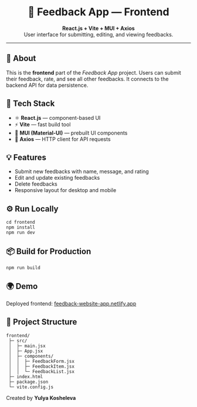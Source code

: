 <h1 align="center">💬 Feedback App — Frontend</h1>

<p align="center">
  <strong>React.js + Vite + MUI + Axios</strong><br>
  User interface for submitting, editing, and viewing feedbacks.
</p>

---

<h2>🚀 About</h2>
<p>
This is the <strong>frontend</strong> part of the <em>Feedback App</em> project.  
Users can submit their feedback, rate, and see all other feedbacks.  
It connects to the backend API for data persistence.
</p>

<h2>🧩 Tech Stack</h2>
<ul>
  <li>⚛️ <strong>React.js</strong> — component-based UI</li>
  <li>⚡ <strong>Vite</strong> — fast build tool</li>
  <li>🎨 <strong>MUI (Material-UI)</strong> — prebuilt UI components</li>
  <li>📡 <strong>Axios</strong> — HTTP client for API requests</li>
</ul>

<h2>💡 Features</h2>
<ul>
  <li>Submit new feedbacks with name, message, and rating</li>
  <li>Edit and update existing feedbacks</li>
  <li>Delete feedbacks</li>
  <li>Responsive layout for desktop and mobile</li>
</ul>

<h2>⚙️ Run Locally</h2>
<pre><code>cd frontend
npm install
npm run dev
</code></pre>

<h2>📦 Build for Production</h2>
<pre><code>npm run build
</code></pre>

<h2>🌍 Demo</h2>
<p>
Deployed frontend: <a href="https://feedback-website-app.netlify.app/" target="_blank">feedback-website-app.netlify.app</a>
</p>

<h2>📁 Project Structure</h2>
<pre><code>frontend/
 ├─ src/
 │  ├─ main.jsx
 │  ├─ App.jsx
 │  ├─ components/
 │  │  ├─ FeedbackForm.jsx
 │  │  ├─ FeedbackItem.jsx
 │  │  └─ FeedbackList.jsx
 ├─ index.html
 ├─ package.json
 └─ vite.config.js
</code></pre>

Created by <strong>Yulya Kosheleva</strong>
</p>
